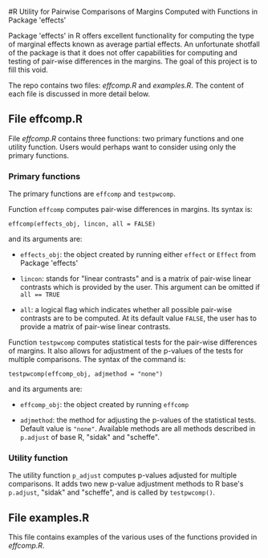 #R Utility for Pairwise Comparisons of Margins Computed with Functions in Package 'effects'


Package 'effects' in R offers excellent functionality for
computing the type of marginal effects known as average partial
effects. An unfortunate shotfall of the package is that it does not
offer capabilities for computing and testing of pair-wise differences
in the margins. The goal of this project is to fill this void.

The repo contains two files: _effcomp.R_ and _examples.R_. The content
of each file is discussed in more detail below.

## File effcomp.R

File _effcomp.R_ contains three functions: two primary functions and one
utility function. Users would perhaps want to consider using only the primary functions.

### Primary functions

The primary functions are `effcomp` and `testpwcomp`. 

Function `effcomp` computes pair-wise differences in margins. Its
syntax is:  

    effcomp(effects_obj, lincon, all = FALSE)

and its arguments are:

+ `effects_obj`: the object created by running either `effect` or
  `Effect` from Package 'effects'
  
+ `lincon`: stands for "linear contrasts" and is a matrix of
  pair-wise linear contrasts which is provided by the user. This
  argument can be omitted if `all == TRUE`
  
+ `all`: a logical flag which indicates whether all possible
  pair-wise contrasts are to be computed. At its default value
  `FALSE`, the user has to provide a matrix of pair-wise linear
  contrasts.
  
Function `testpwcomp` computes statistical tests for the
pair-wise differences of margins. It also allows for adjustment of the
p-values of the tests for multiple comparisons. The syntax of the
command is:

    testpwcomp(effcomp_obj, adjmethod = "none")
    
and its arguments are:

+ `effcomp_obj`: the object created by running `effcomp`
  
+ `adjmethod`: the method for adjusting the p-values of the
  statistical tests. Default value is `"none"`. Available methods are all
  methods described in `p.adjust` of base R, "sidak" and "scheffe".
  
  
### Utility function

The utility function `p_adjust` computes p-values adjusted for
multiple comparisons. It adds two new p-value adjustment methods to R
base's `p.adjust`, "sidak" and "scheffe", and is called by `testpwcomp()`.


## File examples.R

This file contains examples of the various uses of the functions
provided in _effcomp.R_.

